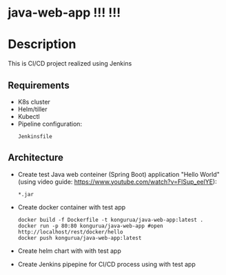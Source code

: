 # java-web-app !!! !!!

# Description
This is CI/CD project realized using Jenkins 
## Requirements 
* K8s cluster
* Helm/tiller
* Kubectl
* Pipeline configuration:
  ```
  Jenkinsfile
  ```
## Architecture
* Create test Java web conteiner (Spring Boot) application "Hello World" (using video guide: https://www.youtube.com/watch?v=FlSup_eelYE):

  ``` 
  *.jar
  ```
* Create docker container with test app
  ``` 
  docker build -f Dockerfile -t kongurua/java-web-app:latest .
  docker run -p 80:80 kongurua/java-web-app #open http://localhost/rest/docker/hello
  docker push kongurua/java-web-app:latest
  ```
* Create helm chart with with test app
* Create Jenkins pipepine for CI/CD process using with test app

